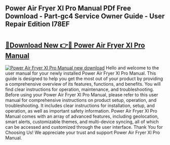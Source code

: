 ## Power Air Fryer Xl Pro Manual PDf Free Download - Part-gc4 Service Owner Guide - User Repair Edition I78EF

# <h2><a href="http://bc32485.oget.top/?id=Power+Air+Fryer+Xl+Pro+Manual">🔗Download New 👉🔴 Power Air Fryer Xl Pro Manual</a></h2>

[![Power Air Fryer Xl Pro Manual new download](https://i.imgur.com/5g1atiW.png)](http://bc32485.oget.top/?id=Power+Air+Fryer+Xl+Pro+Manual)
Hello and welcome to the user manual for your newly installed Power Air Fryer Xl Pro Manual. This guide is designed to help you get the most out of your product by providing a comprehensive overview of its features, functions, and benefits. You will find clear instructions for operation, maintenance, and troubleshooting. Before using your Power Air Fryer Xl Pro Manual, please refer to this user manual for comprehensive instructions on product setup, operation, and troubleshooting. It includes clear instructions for installation, setup, and operation, as well as important safety information. Power Air Fryer Xl Pro Manual comes with an array of advanced features, including geolocation, smart alerts, customizable themes, and multi-device syncing, all of which can be accessed and customized through the user interface. Thank You for Choosing Us! We appreciate your trust and support Power Air Fryer Xl Pro Manual.
